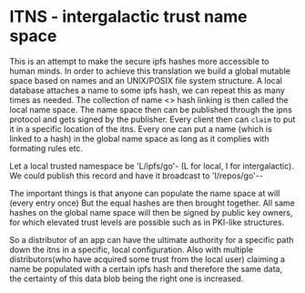 ITNS - intergalactic trust name space
========================================

This is an attempt to make the secure ipfs hashes more accessible to human minds.
In order to achieve this translation we build a global mutable space based on names and an 
UNIX/POSIX file system structure.
A local database attaches a name to some ipfs hash, we can repeat this as many times as 
needed. The collection of name <> hash linking is then called the local name space. The 
name space then can be published through the ipns protocol and gets signed by the 
publisher.
Every client then can `claim` to put it in a specific location of the itns. Every one can 
put a name (which is linked to a hash) in the global name space as long as it complies 
with formating rules etc. 

Let a local trusted namespace be 'L/ipfs/go'-<hash> (L for local, I for intergalactic).
We could publish this record and have it broadcast to 'I/repos/go'-<hash>-<pubkey>

The important things is that anyone can populate the name space at will (every entry once)
But the equal hashes are then brought together. All same hashes on the global name space 
will then be signed by public key owners, for which elevated trust levels are possible 
such as in PKI-like structures.

So a distributor of an app can have the ultimate authority for a specific path down the 
itns in a specific, local configuration. Also with multiple distributors(who have acquired 
some trust from the local user) claiming a name be populated with a certain ipfs hash and 
therefore the same data, the certainty of this data blob being the right one is increased.
